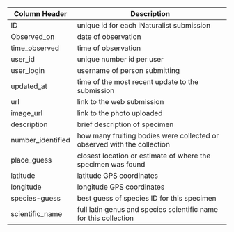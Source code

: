 Column Header | Description
------------ | -------------
ID | unique id for each iNaturalist submission
Observed_on | date of observation
time_observed | time of observation
user_id | unique number id per user
user_login | username of person submitting 
updated_at | time of the most recent update to the submission
url | link to the web submission
image_url | link to the photo uploaded
description | brief description of specimen 
number_identified | how many fruiting bodies were collected or observed with the collection
place_guess | closest location or estimate of where the specimen was found 
latitude | latitude GPS coordinates 
longitude | longitude GPS coordinates
species-guess | best guess of species ID for this specimen 
scientific_name | full latin genus and species scientific name for this collection 